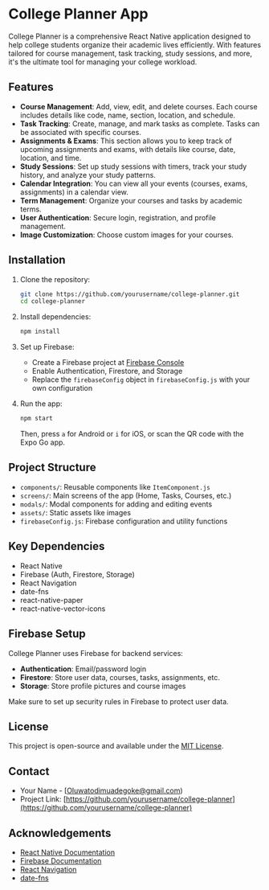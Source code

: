 # College Planner App

College Planner is a comprehensive React Native application designed to help college students organize their academic lives efficiently. With features tailored for course management, task tracking, study sessions, and more, it's the ultimate tool for managing your college workload.

## Features

- **Course Management**: Add, view, edit, and delete courses. Each course includes details like code, name, section, location, and schedule.
- **Task Tracking**: Create, manage, and mark tasks as complete. Tasks can be associated with specific courses.
- **Assignments & Exams**: This section allows you to keep track of upcoming assignments and exams, with details like course, date, location, and time.
- **Study Sessions**: Set up study sessions with timers, track your study history, and analyze your study patterns.
- **Calendar Integration**: You can view all your events (courses, exams, assignments) in a calendar view.
- **Term Management**: Organize your courses and tasks by academic terms.
- **User Authentication**: Secure login, registration, and profile management.
- **Image Customization**: Choose custom images for your courses.

## Installation

1. Clone the repository:
   ```bash
   git clone https://github.com/yourusername/college-planner.git
   cd college-planner
   ```

2. Install dependencies:
   ```bash
   npm install
   ```

3. Set up Firebase:
   - Create a Firebase project at [Firebase Console](https://console.firebase.google.com/)
   - Enable Authentication, Firestore, and Storage
   - Replace the `firebaseConfig` object in `firebaseConfig.js` with your own configuration

4. Run the app:
   ```bash
   npm start
   ```
   Then, press `a` for Android or `i` for iOS, or scan the QR code with the Expo Go app.

## Project Structure

- `components/`: Reusable components like `ItemComponent.js`
- `screens/`: Main screens of the app (Home, Tasks, Courses, etc.)
- `modals/`: Modal components for adding and editing events
- `assets/`: Static assets like images
- `firebaseConfig.js`: Firebase configuration and utility functions

## Key Dependencies

- React Native
- Firebase (Auth, Firestore, Storage)
- React Navigation
- date-fns
- react-native-paper
- react-native-vector-icons

## Firebase Setup

College Planner uses Firebase for backend services:
- **Authentication**: Email/password login
- **Firestore**: Store user data, courses, tasks, assignments, etc.
- **Storage**: Store profile pictures and course images

Make sure to set up security rules in Firebase to protect user data.

## License

This project is open-source and available under the [MIT License](LICENSE).

## Contact

- Your Name - [Oluwatodimuadegoke@gmail.com)
- Project Link: [https://github.com/yourusername/college-planner](https://github.com/yourusername/college-planner)

## Acknowledgements

- [React Native Documentation](https://reactnative.dev/)
- [Firebase Documentation](https://firebase.google.com/docs)
- [React Navigation](https://reactnavigation.org/)
- [date-fns](https://date-fns.org/)
```
